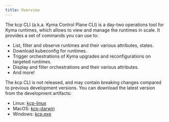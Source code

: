 ```yaml
---
title: Overview
---
```


The kcp CLI (a.k.a. Kyma Control Plane CLI) is a day-two operations tool for Kyma runtimes, which allows to view and manage the runtimes in scale.
It provides a set of commands you can use to:

- List, filter and observe runtimes and their various attributes, states.
- Download kubeconfig for runtimes.
- Trigger orchestrations of Kyma upgrades and reconfigurations on targeted runtimes.
- Display and filter orchestrations and their various attributes.
- And more!

The kcp CLI is not released, and may contain breaking changes compared to previous development versions. You can download the latest version from the development artifacts:

- Linux: [kcp-linux](https://storage.googleapis.com/kyma-development-artifacts/kcp/master/kcp-linux)
- MacOS: [kcp-darwin](https://storage.googleapis.com/kyma-development-artifacts/kcp/master/kcp-darwin)
- Windows: [kcp.exe](https://storage.googleapis.com/kyma-development-artifacts/kcp/master/kcp.exe)
